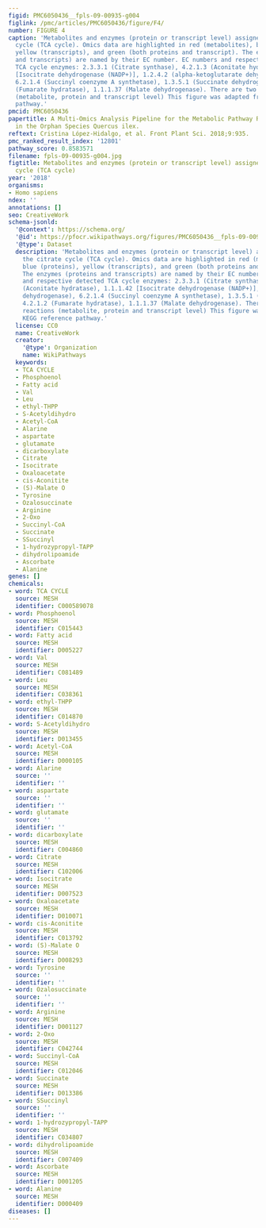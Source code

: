 ```yaml
---
figid: PMC6050436__fpls-09-00935-g004
figlink: /pmc/articles/PMC6050436/figure/F4/
number: FIGURE 4
caption: 'Metabolites and enzymes (protein or transcript level) assigned to the citrate
  cycle (TCA cycle). Omics data are highlighted in red (metabolites), blue (proteins),
  yellow (transcripts), and green (both proteins and transcript). The enzymes (proteins
  and transcripts) are named by their EC number. EC numbers and respective detected
  TCA cycle enzymes: 2.3.3.1 (Citrate synthase), 4.2.1.3 (Aconitate hydratase), 1.1.1.42
  [Isocitrate dehydrogenase (NADP+)], 1.2.4.2 (alpha-ketoglutarate dehydrogenase),
  6.2.1.4 (Succinyl coenzyme A synthetase), 1.3.5.1 (Succinate dehydrogenase), 4.2.1.2
  (Fumarate hydratase), 1.1.1.37 (Malate dehydrogenase). There are two full reactions
  (metabolite, protein and transcript level) This figure was adapted from KEGG reference
  pathway.'
pmcid: PMC6050436
papertitle: A Multi-Omics Analysis Pipeline for the Metabolic Pathway Reconstruction
  in the Orphan Species Quercus ilex.
reftext: Cristina López-Hidalgo, et al. Front Plant Sci. 2018;9:935.
pmc_ranked_result_index: '12801'
pathway_score: 0.8583571
filename: fpls-09-00935-g004.jpg
figtitle: Metabolites and enzymes (protein or transcript level) assigned to the citrate
  cycle (TCA cycle)
year: '2018'
organisms:
- Homo sapiens
ndex: ''
annotations: []
seo: CreativeWork
schema-jsonld:
  '@context': https://schema.org/
  '@id': https://pfocr.wikipathways.org/figures/PMC6050436__fpls-09-00935-g004.html
  '@type': Dataset
  description: 'Metabolites and enzymes (protein or transcript level) assigned to
    the citrate cycle (TCA cycle). Omics data are highlighted in red (metabolites),
    blue (proteins), yellow (transcripts), and green (both proteins and transcript).
    The enzymes (proteins and transcripts) are named by their EC number. EC numbers
    and respective detected TCA cycle enzymes: 2.3.3.1 (Citrate synthase), 4.2.1.3
    (Aconitate hydratase), 1.1.1.42 [Isocitrate dehydrogenase (NADP+)], 1.2.4.2 (alpha-ketoglutarate
    dehydrogenase), 6.2.1.4 (Succinyl coenzyme A synthetase), 1.3.5.1 (Succinate dehydrogenase),
    4.2.1.2 (Fumarate hydratase), 1.1.1.37 (Malate dehydrogenase). There are two full
    reactions (metabolite, protein and transcript level) This figure was adapted from
    KEGG reference pathway.'
  license: CC0
  name: CreativeWork
  creator:
    '@type': Organization
    name: WikiPathways
  keywords:
  - TCA CYCLE
  - Phosphoenol
  - Fatty acid
  - Val
  - Leu
  - ethyl-THPP
  - S-Acetyldihydro
  - Acetyl-CoA
  - Alarine
  - aspartate
  - glutamate
  - dicarboxylate
  - Citrate
  - Isocitrate
  - Oxaloacetate
  - cis-Aconitite
  - (S)-Malate O
  - Tyrosine
  - Ozalosuccinate
  - Arginine
  - 2-Oxo
  - Succinyl-CoA
  - Succinate
  - SSuccinyl
  - 1-hydrozypropyl-TAPP
  - dihydrolipoamide
  - Ascorbate
  - Alanine
genes: []
chemicals:
- word: TCA CYCLE
  source: MESH
  identifier: C000589078
- word: Phosphoenol
  source: MESH
  identifier: C015443
- word: Fatty acid
  source: MESH
  identifier: D005227
- word: Val
  source: MESH
  identifier: C081489
- word: Leu
  source: MESH
  identifier: C038361
- word: ethyl-THPP
  source: MESH
  identifier: C014870
- word: S-Acetyldihydro
  source: MESH
  identifier: D013455
- word: Acetyl-CoA
  source: MESH
  identifier: D000105
- word: Alarine
  source: ''
  identifier: ''
- word: aspartate
  source: ''
  identifier: ''
- word: glutamate
  source: ''
  identifier: ''
- word: dicarboxylate
  source: MESH
  identifier: C004860
- word: Citrate
  source: MESH
  identifier: C102006
- word: Isocitrate
  source: MESH
  identifier: D007523
- word: Oxaloacetate
  source: MESH
  identifier: D010071
- word: cis-Aconitite
  source: MESH
  identifier: C013792
- word: (S)-Malate O
  source: MESH
  identifier: D008293
- word: Tyrosine
  source: ''
  identifier: ''
- word: Ozalosuccinate
  source: ''
  identifier: ''
- word: Arginine
  source: MESH
  identifier: D001127
- word: 2-Oxo
  source: MESH
  identifier: C042744
- word: Succinyl-CoA
  source: MESH
  identifier: C012046
- word: Succinate
  source: MESH
  identifier: D013386
- word: SSuccinyl
  source: ''
  identifier: ''
- word: 1-hydrozypropyl-TAPP
  source: MESH
  identifier: C034807
- word: dihydrolipoamide
  source: MESH
  identifier: C007409
- word: Ascorbate
  source: MESH
  identifier: D001205
- word: Alanine
  source: MESH
  identifier: D000409
diseases: []
---
```

